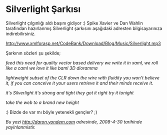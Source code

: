 # Silverlight Şarkısı 

Silverlight çılgınlığı aldı başını gidiyor :) Spike Xavier ve Dan Wahlin
tarafından hazırlanmış Silverlight şarkısını aşağıdaki adresten
bilgisayarınıza indirebilirsiniz.

<http://www.xmlforasp.net/CodeBank/Download/Blog/Music/Silverlight.mp3>

Şarkının sözleri şu şekilde;

*feed this need for quality vector based delivery we write it in xaml,
we roll like a caml we love it like baml 3D dioramma*

*lightweight subset of the CLR down the wire with fluidity you won't
believe it, if you can conceive it your users retrieve it and their
minds receive it.*

*it's Silverlight it's strong and tight they got it right try it
tonight*

*take the web to a brand new height*

:) Bizde de var mı böyle yetenekli gençler? ;)


*Bu yazi http://daron.yondem.com adresinde, 2008-4-30 tarihinde yayinlanmistir.*